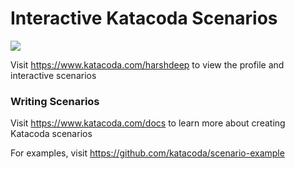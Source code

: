 # Interactive Katacoda Scenarios

[![](http://shields.katacoda.com/katacoda/harshdeep/count.svg)](https://www.katacoda.com/harshdeep "Get your profile on Katacoda.com")

Visit https://www.katacoda.com/harshdeep to view the profile and interactive scenarios

### Writing Scenarios
Visit https://www.katacoda.com/docs to learn more about creating Katacoda scenarios

For examples, visit https://github.com/katacoda/scenario-example
